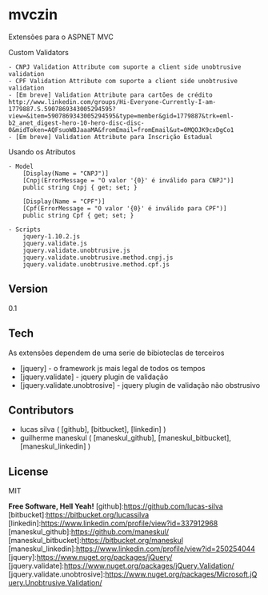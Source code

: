 mvczin
======

Extensões para o ASPNET MVC

Custom Validators
    
    - CNPJ Validation Attribute com suporte a client side unobtrusive validation
    - CPF Validation Attribute com suporte a client side unobtrusive validation
    - [Em breve] Validation Attribute para cartões de crédito http://www.linkedin.com/groups/Hi-Everyone-Currently-I-am-1779887.S.5907869343005294595?view=&item=5907869343005294595&type=member&gid=1779887&trk=eml-b2_anet_digest-hero-10-hero-disc-disc-0&midToken=AQFsuoWBJaaaMA&fromEmail=fromEmail&ut=0MQOJK9cxDgCo1
    - [Em breve] Validation Attribute para Inscrição Estadual
    
Usando os Atributos
    
    - Model
        [Display(Name = "CNPJ")]
        [Cnpj(ErrorMessage = "O valor '{0}' é inválido para CNPJ")]
        public string Cnpj { get; set; }

        [Display(Name = "CPF")]
        [Cpf(ErrorMessage = "O valor '{0}' é inválido para CPF")]
        public string Cpf { get; set; }
        
    - Scripts
        jquery-1.10.2.js
        jquery.validate.js
        jquery.validate.unobtrusive.js
        jquery.validate.unobtrusive.method.cnpj.js
        jquery.validate.unobtrusive.method.cpf.js

Version
----

0.1

Tech
-----------

As extensões dependem de uma serie de bibioteclas de terceiros

* [jquery] - o framework js mais legal de todos os tempos
* [jquery.validate] - jquery plugin de validação 
* [jquery.validate.unobtrosive] - jquery plugin de validação não obstrusivo 

Contributors
-----------

* lucas silva ( [github], [bitbucket], [linkedin] )
* guilherme maneskul ( [maneskul_github], [maneskul_bitbucket], [maneskul_linkedin] )

License
----

MIT

**Free Software, Hell Yeah!**
[github]:https://github.com/lucas-silva
[bitbucket]:https://bitbucket.org/lucassilva
[linkedin]:https://www.linkedin.com/profile/view?id=337912968
[maneskul_github]:https://github.com/maneskul/
[maneskul_bitbucket]:https://bitbucket.org/maneskul
[maneskul_linkedin]:https://www.linkedin.com/profile/view?id=250254044
[jquery]:https://www.nuget.org/packages/jQuery/
[jquery.validate]:https://www.nuget.org/packages/jQuery.Validation/
[jquery.validate.unobtrosive]:https://www.nuget.org/packages/Microsoft.jQuery.Unobtrusive.Validation/
